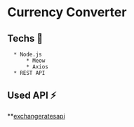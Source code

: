 # Currency Converter

## Techs 🚀
      * Node.js
          * Meow
          * Axios
      * REST API
     
## Used API ⚡
**[exchangeratesapi](exchangeratesapi.io)
